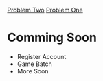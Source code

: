 [Problem Two](https://github.com/DevCold211/BatchExample-s/issues/2)
[Problem One](https://github.com/DevCold211/BatchExample-s/issues/1)

# Comming Soon
* Register Account
* Game Batch
* More Soon

